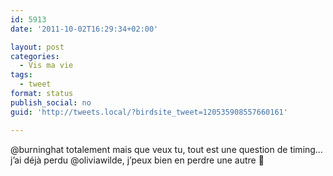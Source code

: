 ```yaml
---
id: 5913
date: '2011-10-02T16:29:34+02:00'

layout: post
categories:
  - Vis ma vie
tags:
  - tweet
format: status
publish_social: no
guid: 'http://tweets.local/?birdsite_tweet=120535908557660161'

---
```


@burninghat totalement mais que veux tu, tout est une question de timing… j’ai déjà perdu @oliviawilde, j’peux bien en perdre une autre 🙂